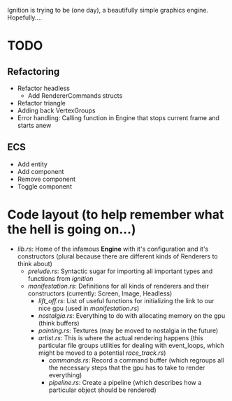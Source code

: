 Ignition is trying to be (one day), a beautifully simple graphics engine. Hopefully....

# TODO
## Refactoring
- Refactor headless
  - Add RendererCommands structs
- Refactor triangle
- Adding back VertexGroups
- Error handling: Calling function in Engine that stops current frame and starts anew

## ECS
- Add entity
- Add component
- Remove component
- Toggle component
 
# Code layout (to help remember what the hell is going on...)
- *lib.rs*: Home of the infamous **Engine** with it's configuration and it's constructors (plural because there are different kinds of Renderers to think about)
  - *prelude.rs*: Syntactic sugar for importing all important types and functions from *ignition*
  - *manifestation.rs*: Definitions for all kinds of renderers and their constructors (currently: Screen, Image, Headless)
    - *lift_off.rs*: List of useful functions for initializing the link to our nice gpu (used in *manifestation.rs*)
    - *nostalgia.rs*: Everything to do with allocating memory on the gpu (think buffers)
    - *painting.rs*: Textures  (may be moved to nostalgia in the future) 
    - *artist.rs*: This is where the actual rendering happens (this particular file groups utilities for dealing with event_loops, which might be moved to a potential *race_track.rs*)
      - *commands.rs*: Record a command buffer (which regroups all the necessary steps that the gpu has to take to render everything)
      - *pipeline.rs*: Create a pipeline (which describes how a particular object should be rendered)